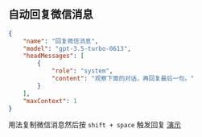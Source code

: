 ## 自动回复微信消息
```json
{
    "name": "回复微信消息",
    "model": "gpt-3.5-turbo-0613",
    "headMessages": [
        {
            "role": "system",
            "content": "观察下面的对话，再回复最后一句。"
        }
    ],
    "maxContext": 1
}
```
用法复制微信消息然后按 `shift + space` 触发回复 [演示](https://ipfs.ee/ipfs/QmRH85P88ErsmkfpaLtV5pwLztrdPyCaTmyteBH6wAKab5/e8831869-a2d7-4433-89b9-35f5db272626.mp4)